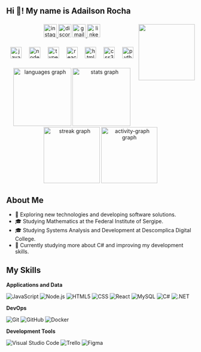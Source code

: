 <h2 align="left">Hi 👋! My name is Adailson Rocha</h2>

###

<img align="right" height="150" src="https://media.licdn.com/dms/image/v2/D4D03AQF7IA61hkKwDg/profile-displayphoto-shrink_800_800/profile-displayphoto-shrink_800_800/0/1718398291574?e=1735776000&v=beta&t=80tnX82PzPEXqOZWCSFBZ66uJdSwh5-sxo7NU-FL4hw"  />

###

<div align="center">
  <a href="https://www.instagram.com/rocha.dev_/" target="_blank">
    <img src="https://img.shields.io/static/v1?message=Instagram&logo=instagram&label=&color=E4405F&logoColor=white&labelColor=&style=for-the-badge" height="35" alt="instagram logo"  />
  </a>
  <img src="https://img.shields.io/static/v1?message=Discord&logo=discord&label=&color=7289DA&logoColor=white&labelColor=&style=for-the-badge" height="35" alt="discord logo"  />
  <a href="juniorbing0317@gmail.com" target="_blank">
    <img src="https://img.shields.io/static/v1?message=Gmail&logo=gmail&label=&color=D14836&logoColor=white&labelColor=&style=for-the-badge" height="35" alt="gmail logo"  />
  </a>
  <a href="https://www.linkedin.com/in/adailson-rocha" target="_blank">
    <img src="https://img.shields.io/static/v1?message=LinkedIn&logo=linkedin&label=&color=0077B5&logoColor=white&labelColor=&style=for-the-badge" height="35" alt="linkedin logo"  />
  </a>
</div>

###

<div align="center">
  <img src="https://cdn.jsdelivr.net/gh/devicons/devicon/icons/javascript/javascript-original.svg" height="30" alt="javascript logo"  />
  <img width="12" />
  <img src="https://cdn.jsdelivr.net/gh/devicons/devicon/icons/nodejs/nodejs-original.svg" height="30" alt="nodejs logo"  />
  <img width="12" />
  <img src="https://cdn.jsdelivr.net/gh/devicons/devicon/icons/typescript/typescript-original.svg" height="30" alt="typescript logo"  />
  <img width="12" />
  <img src="https://cdn.jsdelivr.net/gh/devicons/devicon/icons/react/react-original.svg" height="30" alt="react logo"  />
  <img width="12" />
  <img src="https://cdn.jsdelivr.net/gh/devicons/devicon/icons/html5/html5-original.svg" height="30" alt="html5 logo"  />
  <img width="12" />
  <img src="https://cdn.jsdelivr.net/gh/devicons/devicon/icons/css3/css3-original.svg" height="30" alt="css3 logo"  />
  <img width="12" />
  <img src="https://cdn.jsdelivr.net/gh/devicons/devicon/icons/python/python-original.svg" height="30" alt="python logo"  />
</div>

###

<div align="center">
  <img src="https://github-readme-stats.vercel.app/api/top-langs?username=rochajrdev&locale=en&hide_title=false&layout=compact&card_width=320&langs_count=12&theme=dracula&hide_border=true" height="155" alt="languages graph"  />
  <img src="https://github-readme-stats.vercel.app/api?username=rochajrdev&hide_title=false&hide_rank=false&show_icons=true&include_all_commits=true&count_private=true&disable_animations=false&theme=dracula&locale=en&hide_border=true" height="155" alt="stats graph"  />
  <img src="https://streak-stats.demolab.com?user=rochajrdev&locale=en&mode=daily&theme=dracula&hide_border=true&border_radius=5" height="150" alt="streak graph"  />
  <img src="https://github-readme-activity-graph.vercel.app/graph?username=rochajrdev&area=true&hide_border=true&hide_title=true&theme=dracula" height="150" alt="activity-graph graph"  />
</div> 

###
## About Me

- 🤔 Exploring new technologies and developing software solutions.
- 🎓 Studying Mathematics at the Federal Institute of Sergipe.
- 🎓 Studying Systems Analysis and Development at Descomplica Digital College.
- 🌱 Currently studying more about C# and improving my development skills.

## My Skills

**Applications and Data**

![JavaScript](https://img.shields.io/badge/-JavaScript-333333?style=flat&logo=javascript)
![Node.js](https://img.shields.io/badge/-Node.js-333333?style=flat&logo=node.js)
![HTML5](https://img.shields.io/badge/-HTML5-333333?style=flat&logo=HTML5)
![CSS](https://img.shields.io/badge/-CSS-333333?style=flat&logo=CSS3&logoColor=1572B6)
![React](https://img.shields.io/badge/-React-333333?style=flat&logo=react)
![MySQL](https://img.shields.io/badge/-MySQL-333333?style=flat&logo=mysql)
![C#](https://img.shields.io/badge/-C%23-333333?style=flat&logo=c-sharp&logoColor=239120)
![.NET](https://img.shields.io/badge/-NET-333333?style=flat&logo=.net&logoColor=5C2D91)

**DevOps**

![Git](https://img.shields.io/badge/-Git-333333?style=flat&logo=git)
![GitHub](https://img.shields.io/badge/-GitHub-333333?style=flat&logo=github)
![Docker](https://img.shields.io/badge/-Docker-333333?style=flat&logo=docker)

**Development Tools**

![Visual Studio Code](https://img.shields.io/badge/-Visual%20Studio%20Code-333333?style=flat&logo=visual-studio-code&logoColor=007ACC)
![Trello](https://img.shields.io/badge/-Trello-333333?style=flat&logo=trello&logoColor=007ACC)
![Figma](https://img.shields.io/badge/-Figma-333333?style=flat&logo=figma&logoColor=007ACC)

<br/>

